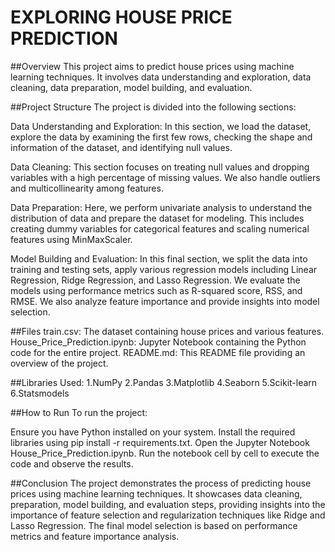 # EXPLORING HOUSE PRICE PREDICTION
##Overview
This project aims to predict house prices using machine learning techniques. It involves data understanding and exploration, data cleaning, data preparation, model building, and evaluation.

##Project Structure
The project is divided into the following sections:

Data Understanding and Exploration: In this section, we load the dataset, explore the data by examining the first few rows, checking the shape and information of the dataset, and identifying null values.

Data Cleaning: This section focuses on treating null values and dropping variables with a high percentage of missing values. We also handle outliers and multicollinearity among features.

Data Preparation: Here, we perform univariate analysis to understand the distribution of data and prepare the dataset for modeling. This includes creating dummy variables for categorical features and scaling numerical features using MinMaxScaler.

Model Building and Evaluation: In this final section, we split the data into training and testing sets, apply various regression models including Linear Regression, Ridge Regression, and Lasso Regression. We evaluate the models using performance metrics such as R-squared score, RSS, and RMSE. We also analyze feature importance and provide insights into model selection.

##Files
train.csv: The dataset containing house prices and various features.
House_Price_Prediction.ipynb: Jupyter Notebook containing the Python code for the entire project.
README.md: This README file providing an overview of the project.

##Libraries Used:
1.NumPy
2.Pandas
3.Matplotlib
4.Seaborn
5.Scikit-learn
6.Statsmodels

##How to Run
To run the project:

Ensure you have Python installed on your system.
Install the required libraries using pip install -r requirements.txt.
Open the Jupyter Notebook House_Price_Prediction.ipynb.
Run the notebook cell by cell to execute the code and observe the results.

##Conclusion
The project demonstrates the process of predicting house prices using machine learning techniques. It showcases data cleaning, preparation, model building, and evaluation steps, providing insights into the importance of feature selection and regularization techniques like Ridge and Lasso Regression. The final model selection is based on performance metrics and feature importance analysis.

